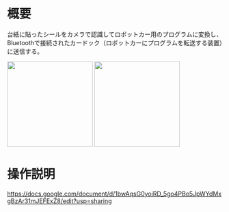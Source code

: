 # 概要
台紙に貼ったシールをカメラで認識してロボットカー用のプログラムに変換し、Bluetoothで接続されたカードック（ロボットカーにプログラムを転送する装置）に送信する。

<img src="https://user-images.githubusercontent.com/7735728/218243217-bdaab396-f848-4d39-8d58-f05a3c57c26e.PNG" width=200/> <img src="https://user-images.githubusercontent.com/7735728/218243233-c37e0f69-45c1-461d-ad68-ca9027b2c230.PNG" width=200/>

# 操作説明
https://docs.google.com/document/d/1bwAqsG0yoiRD_5go4PBo5JpWYdMxgBzAr31mJEFExZ8/edit?usp=sharing
